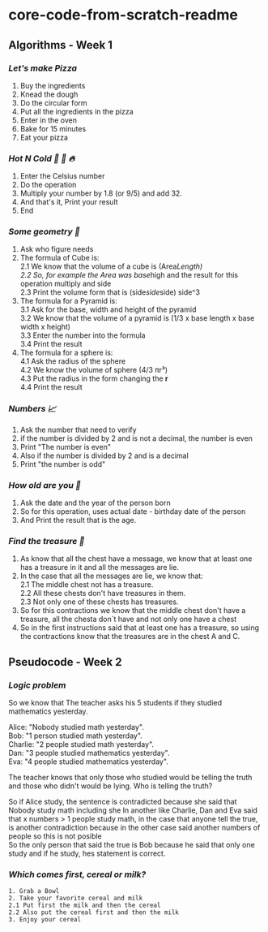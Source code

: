 # core-code-from-scratch-readme
## Algorithms - Week 1

### *Let's make Pizza*
1. Buy the ingredients
2. Knead the dough
3. Do the circular form
4. Put all the ingredients in the pizza
5. Enter in the oven
6. Bake for 15 minutes
7. Eat your pizza

### *Hot N Cold 🤒 🧊 🔥*
1. Enter the Celsius number
2. Do the operation
3. Multiply your number by 1.8 (or 9/5) and add 32.
4. And that's it, Print your result
5. End

### *Some geometry 📐*
1. Ask who figure needs
2. The formula of Cube is:   
  2.1 We know that the volume of a cube is (Area*Length)     
  2.2 So, for example the Area was base*high and the result for this operation multiply and side  
  2.3 Print the volume form that is (side*side*side) side^3  
3. The formula for a Pyramid is:  
  3.1 Ask for the base, width and height of the pyramid    
  3.2 We know that the volume of a pyramid is (1/3 x base length x base width x height)    
  3.3 Enter the number into the formula    
  3.4 Print the result  
4. The formula for a sphere is:  
  4.1 Ask the radius of the sphere  
  4.2 We know the volume of sphere (4/3 πr³)  
  4.3 Put the radius in the form changing the **r**  
  4.4 Print the result   
  
  ### *Numbers 📈*  
  1. Ask the number that need to verify  
  2. if the number is divided by 2 and is not a decimal, the number is even  
  3. Print "The number is even"  
  4. Also if the number is divided by 2 and is a decimal  
  5. Print "the number is odd"
  
  ### *How old are you 👴*
  1. Ask the date and the year of the person born 
  2. So for this operation, uses actual date - birthday date of the person  
  3. And Print the result that is the age.
  
  ### *Find the treasure 👑*  
  1. As know that all the chest have a message, we know that at least one has a treasure in it and all the messages are lie.  
  2. In the case that all the messages are lie, we know that:  
    2.1 The middle chest not has a treasure.  
    2.2 All these chests don't have treasures in them.  
    2.3 Not only one of these chests has treasures.  
  3. So for this contractions we know that the middle chest don't have a treasure, all the chesta don´t have and not only one have a chest  
  4. So in the first instructions said that at least one has a treasure, so using the contractions know that the treasures are in the chest A and C.
  
  ## Pseudocode - Week 2  
  
  ### *Logic problem*
  So we know that The teacher asks his 5 students if they studied mathematics yesterday.  

  Alice: "Nobody studied math yesterday".  
  Bob: "1 person studied math yesterday".  
  Charlie: "2 people studied math yesterday".  
  Dan: "3 people studied mathematics yesterday".  
  Eva: "4 people studied mathematics yesterday".  

The teacher knows that only those who studied would be telling the truth and those who didn't would be lying. Who is telling the truth?  

  So if Alice study, the sentence is contradicted because she said that Nobody study math including she
  In another like Charlie, Dan and Eva said that x numbers > 1 people study math, in the case that anyone tell the true, is another contradiction because in the other case said another numbers of people so this is not posible  
  So the only person that said the true is Bob because he said that only one study and if he study, hes statement is correct.  
  
  ### *Which comes first, cereal or milk?*  
    1. Grab a Bowl  
    2. Take your favorite cereal and milk  
    2.1 Put first the milk and then the cereal  
    2.2 Also put the cereal first and then the milk  
    3. Enjoy your cereal
   
  
  
  

